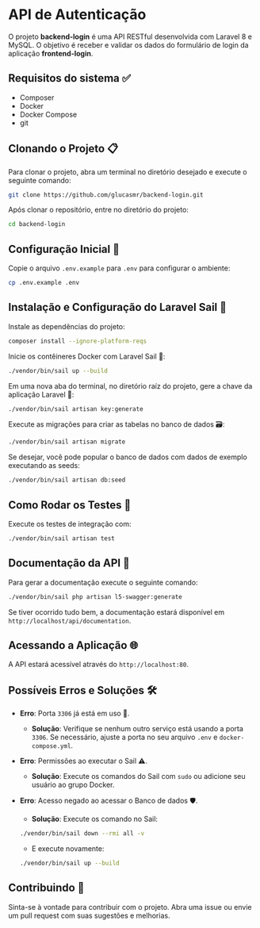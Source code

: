 # API de Autenticação 

O projeto **backend-login** é uma API RESTful desenvolvida com Laravel 8 e MySQL. O objetivo é receber e validar os dados do formulário de login da aplicação **frontend-login**. 

## Requisitos do sistema ✅

- Composer
- Docker
- Docker Compose
- git


## Clonando o Projeto 📋

Para clonar o projeto, abra um terminal no diretório desejado e execute o seguinte comando:

```bash
git clone https://github.com/glucasmr/backend-login.git
```

Após clonar o repositório, entre no diretório do projeto:

```bash
cd backend-login
```

## Configuração Inicial 🔧

Copie o arquivo `.env.example` para `.env` para configurar o ambiente:

```bash
cp .env.example .env
```

## Instalação e Configuração do Laravel Sail 🚀

Instale as dependências do projeto:

```bash
composer install --ignore-platform-reqs
```

Inicie os contêineres Docker com Laravel Sail 🐳:

```bash
./vendor/bin/sail up --build
```

Em uma nova aba do terminal, no diretório raíz do projeto, gere a chave da aplicação Laravel 🔑:

```bash
./vendor/bin/sail artisan key:generate
```

Execute as migrações para criar as tabelas no banco de dados 🗃️:

```bash
./vendor/bin/sail artisan migrate
```

Se desejar, você pode popular o banco de dados com dados de exemplo executando as seeds:

```bash
./vendor/bin/sail artisan db:seed
```

## Como Rodar os Testes 🧪

Execute os testes de integração com:

```bash
./vendor/bin/sail artisan test
```

## Documentação da API 📄

Para gerar a documentação execute o seguinte comando:
```bash
./vendor/bin/sail php artisan l5-swagger:generate
```

Se tiver ocorrido tudo bem, a documentação estará disponível em `http://localhost/api/documentation`. 

## Acessando a Aplicação 🌐

A API estará acessível através do `http://localhost:80`.


## Possíveis Erros e Soluções 🛠️

- **Erro**: Porta `3306` já está em uso 🚫.
  - **Solução**: Verifique se nenhum outro serviço está usando a porta `3306`. Se necessário, ajuste a porta no seu arquivo `.env` e `docker-compose.yml`.

- **Erro**: Permissões ao executar o Sail ⚠️.
  - **Solução**: Execute os comandos do Sail com `sudo` ou adicione seu usuário ao grupo Docker.

- **Erro**: Acesso negado ao acessar o Banco de dados 🛡️.
  - **Solução**: Execute os comando no Sail:
  ```bash
  ./vendor/bin/sail down --rmi all -v
  ```
  - E execute novamente:
  ```bash
  ./vendor/bin/sail up --build
  ```


## Contribuindo 🤝

Sinta-se à vontade para contribuir com o projeto. Abra uma issue ou envie um pull request com suas sugestões e melhorias.